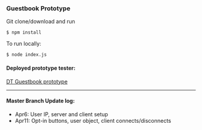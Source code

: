 ### Guestbook Prototype

Git clone/download and run
```
$ npm install
```
To run locally:
```
$ node index.js
```
#### Deployed prototype tester:
[DT Guestbook prototype](https://logprototype.herokuapp.com/)

<hr>

#### Master Branch Update log:
- Apr6: User IP, server and client setup
- Apr11: Opt-in buttons, user object, client connects/disconnects
